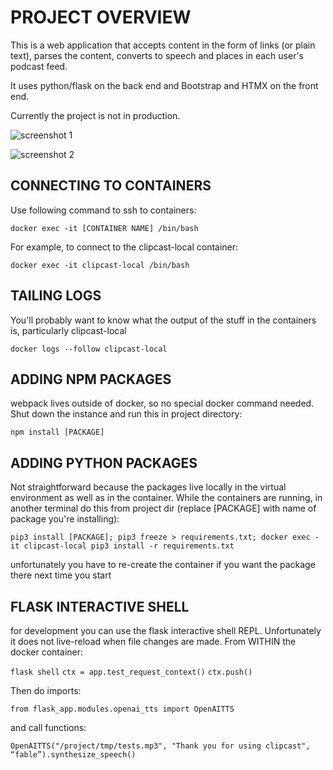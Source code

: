 # PROJECT OVERVIEW

This is a web application that accepts content in the form of links (or plain text), parses the content, converts to speech and places in each user's podcast feed.

It uses python/flask on the back end and Bootstrap and HTMX on the front end.

Currently the project is not in production.

![screenshot 1](https://www.thewhiteroom.com/images/clipcast-screenshot1.png)

![screenshot 2](https://www.thewhiteroom.com/images/clipcast-screenshot2.png)

## CONNECTING TO CONTAINERS

Use following command to ssh to containers:

`docker exec -it [CONTAINER NAME] /bin/bash`

For example, to connect to the clipcast-local container:

`docker exec -it clipcast-local /bin/bash`

## TAILING LOGS

You'll probably want to know what the output of the stuff in the containers is, particularly clipcast-local

`docker logs --follow clipcast-local`

## ADDING NPM PACKAGES

webpack lives outside of docker, so no special docker command needed. Shut down the instance and run this in project directory:

`npm install [PACKAGE]`

## ADDING PYTHON PACKAGES

Not straightforward because the packages live locally in the virtual environment as well as in the container. While the
containers are running, in another terminal do this from project dir (replace [PACKAGE] with name of package you're installing):

`pip3 install [PACKAGE]; pip3 freeze > requirements.txt; docker exec -it clipcast-local pip3 install -r requirements.txt`

unfortunately you have to re-create the container if you want the package there next time you start

## FLASK INTERACTIVE SHELL

for development you can use the flask interactive shell REPL. Unfortunately it does not live-reload when file changes are made.
From WITHIN the docker container:

`flask shell`
`ctx = app.test_request_context()`
`ctx.push()`

Then do imports:

`from flask_app.modules.openai_tts import OpenAITTS`

and call functions:

`OpenAITTS("/project/tmp/tests.mp3", "Thank you for using clipcast", “fable”).synthesize_speech()`
